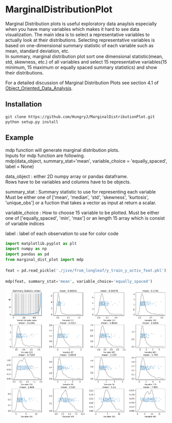 # MarginalDistributionPlot

Marginal Distribution plots is useful exploratory data anaylsis especially when you have many variables which makes it hard to see data visualization. The main idea is to select a representative variables to actually look at their distributions. Selecting representative variables is based on one-dimensional summary statistic of each variable such as mean, standard deviation, etc.  
In summary, marginal distribution plot sort one dimensional statistic(mean, std, skewness, etc.) of all variables and select 15 representative variables(15 minimum, 15 maximum or equally spaced summary statistics) and show their distributions. 

For a detailed discussion of Marginal Distribution Plots see section 4.1 of [Object_Oriented_Data_Analysis](https://marronwebfiles.sites.oasis.unc.edu/Teaching/OODA-STOR881-Fall2019/OODAbookV10tempAug15.pdf).

## Installation

```
git clone https://github.com/HungryJ/MarginalDistributionPlot.git
python setup.py install
```

## Example
mdp function will generate marginal distribution plots.  
Inputs for mdp function are following.  
mdp(data_object, summary_stat='mean', variable_choice = 'equally_spaced', label = None)  

data_object : either 2D numpy array or pandas dataframe.  
Rows have to be variables and columns have to be objects.  

summary_stat : Summary statistic to use for representing each variable
Must be either one of ['mean', 'median', 'std', 'skewness', 'kurtosis', 'unique_obs'] or a fuction that takes a vector as input at return a scalar. 

variable_choice : How to choose 15 variable to be plotted.
Must be either one of ['equally_spaced', 'min', 'max'] or an length 15 array which is consist of variable indices 

label : label of each observation to use for color code

```python
import matplotlib.pyplot as plt
import numpy as np
import pandas as pd
from marginal_dist_plot import mdp

feat = pd.read_pickle('./jive/from_longleaf/y_train_y_activ_feat.pkl')

mdp(feat, summary_stat='mean', variable_choice='equally_spaced')
```

![alt text](images/example1.png)
